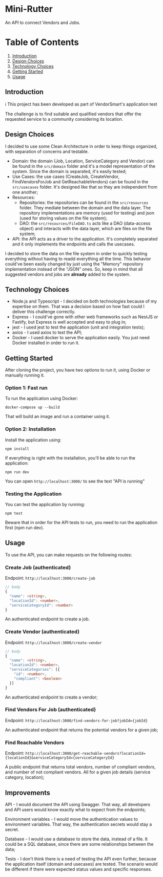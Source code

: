 # Mini-Rutter

An API to connect Vendors and Jobs.

# Table of Contents
1. [Introduction](#introduction)
2. [Design Choices](#design-choices)
3. [Technology Choices](#technology-choices)
4. [Getting Started](#getting-started)
5. [Usage](#usage)

## Introduction

ℹ️ This project has been developed as part of VendorSmart's application test

The challenge is to find suitable and qualified vendors that offer the requested service to a community considering its location.

## Design Choices

I decided to use some Clean Architecture in order to keep things organized, with separation of concerns and testable. 

- Domain: the domain (Job, Location, ServiceCategory and Vendor) can be found in the `src/domain` folder and it's a model representation of the system. Since the domain is separated, it's easily tested;
- Use Cases: the use cases (CreateJob, CreateVendor, FindVendorsForJob and GetReachableVendors) can be found in the `src/usecases` folder. It's designed like that so they are independent from one another;
- Resources: 
  - Repositories: the repositories can be found in the `src/resources` folder. They mediate between the domain and the data layer. The repository implementations are memory (used for testing) and json (used for storing values on the file system);
  - DAO: the `src/resources/FileDAO.ts` acts like a DAO (data-access object) and interacts with the data layer, which are files on the file system;
- API: the API acts as a driver to the application. It's completely separated and it only implements the endpoints and calls the usecases.

I decided to store the data on the file system in order to quickly testing everything without having to readd everything all the time. This behavior could've been easily changed by just using the "Memory" repository implementation instead of the "JSON" ones. So, keep in mind that all suggested vendors and jobs are **already** added to the system.


## Technology Choices

- Node.js and Typescript - I decided on both technologies because of my expertise on them. That was a decision based on how fast could I deliver this challenge correctly.
- Express - I could've gone with other web frameworks such as NestJS or Fastify, but Express is well accepted and easy to plug in;
- jest - I used jest to test the application (unit and integration tests);
- axios - I used axios to test the API;
- Docker - I used docker to serve the application easily. You just need Docker installed in order to run it.

## Getting Started
After cloning the project, you have two options to run it, using Docker or manually running it.

### Option 1: Fast run
To run the application using Docker:
```
docker-compose up --build
```
That will build an image and run a container using it.

### Option 2: Installation

Install the application using:
```
npm install
```

If everything is right with the installation, you'll be able to run the application:
```
npm run dev
```
You can open `http://localhost:3000/` to see the text "API is running"

### Testing the Application
You can test the application by running:
```
npm test
```
Beware that in order for the API tests to run, you need to run the application first (npm run dev).

## Usage

To use the API, you can make requests on the following routes:

### Create Job (authenticated)
Endpoint: `http://localhost:3000/create-job`

```ts
// body
{
  "name": <string>,
  "locationId": <number>,
  "serviceCategoryId": <number>
}  
```
An authenticated endpoint to create a job.

### Create Vendor (authenticated)
Endpoint: `http://localhost:3000/create-vendor`

```ts
// body
{
  "name": <string>,
  "locationId": <number>,
  "serviceCategories": [{
    "id": <number>,
    "compliant": <boolean>
  }]
}
```
An authenticated endpoint to create a vendor;

### Find Vendors For Job (authenticated)
Endpoint: `http://localhost:3000/find-vendors-for-job?jobId={jobId}`

An authenticated endpoint that returns the potential vendors for a given job;


### Find Reachable Vendors 
Endpoint: `http://localhost:3000/get-reachable-vendors?locationId={locationId}&serviceCategoryId={serviceCategoryId}`

A public endpoint that returns total vendors, number of compliant vendors, and number of not compliant vendors. All for a given job details (service category, location);


## Improvements

API - I would document the API using Swagger. That way, all developers and API users would know exactly what to expect from the endpoints;

Environment variables - I would move the authentication values to environment variables. That way, the authentication secrets would stay a secret.

Database - I would use a database to store the data, instead of a file. It could be a SQL database, since there are some relationships between the data;

Tests - I don't think there is a need of testing the API even further, because the application itself (domain and usecases) are tested. The scenario would be different if there were expected status values and specific responses.